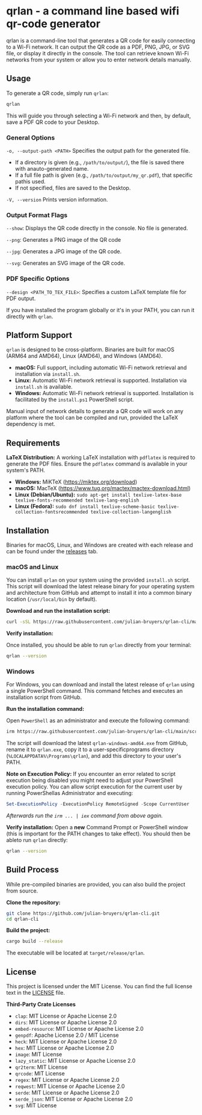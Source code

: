 # qrlan - a command line based wifi qr-code generator

qrlan is a command-line tool that generates a QR code for easily connecting to a Wi-Fi network. It can output the QR code as a PDF, PNG, JPG, or SVG file, or display it directly in the console. The tool can retrieve known Wi-Fi networks from your system or allow you to enter network details manually.

## Usage

To generate a QR code, simply run `qrlan`:

```bash
qrlan
```

This will guide you through selecting a Wi-Fi network and then, by default, save a PDF QR code to your Desktop.

### General Options

`-o, --output-path <PATH>` Specifies the output path for the generated file.
-   If a directory is given (e.g., `/path/to/output/`), the file is saved there with anauto-generated name.
-   If a full file path is given (e.g., `/path/to/output/my_qr.pdf`), that specific pathis used.
-   If not specified, files are saved to the Desktop.

`-V, --version` Prints version information.

### Output Format Flags

`--show`: Displays the QR code directly in the console. No file is generated.

`--png`: Generates a PNG image of the QR code

`--jpg`: Generates a JPG image of the QR code.

`--svg`: Generates an SVG image of the QR code.

### PDF Specific Options

`--design <PATH_TO_TEX_FILE>`: Specifies a custom LaTeX template file for PDF output. 


If you have installed the program globally or it's in your PATH, you can run it directly with `qrlan`.

## Platform Support

`qrlan` is designed to be cross-platform. Binaries are built for macOS (ARM64 and AMD64), Linux (AMD64), and Windows (AMD64).

- **macOS:** Full support, including automatic Wi-Fi network retrieval and installation via `install.sh`.
- **Linux:** Automatic Wi-Fi network retrieval is supported. Installation via `install.sh` is available.
- **Windows:** Automatic Wi-Fi network retrieval is supported. Installation is facilitated by the `install.ps1` PowerShell script.

Manual input of network details to generate a QR code will work on any platform where the tool can be compiled and run, provided the LaTeX dependency is met.

## Requirements

**LaTeX Distribution:** A working LaTeX installation with `pdflatex` is required to generate the PDF files. Ensure the `pdflatex` command is available in your system's PATH.
- **Windows:** MiKTeX (<https://miktex.org/download>)
- **macOS:** MacTeX (<https://www.tug.org/mactex/mactex-download.html>)
- **Linux (Debian/Ubuntu):** `sudo apt-get install texlive-latex-base texlive-fonts-recommended texlive-lang-english`
- **Linux (Fedora):** `sudo dnf install texlive-scheme-basic texlive-collection-fontsrecommended texlive-collection-langenglish`


## Installation

Binaries for macOS, Linux, and Windows are created with each release and can be found under the [releases](https://github.com/Julian-Bruyers/qrlan-cli/releases) tab.

### macOS and Linux

You can install `qrlan` on your system using the provided `install.sh` script. This script will download the latest release binary for your operating system and architecture from GitHub and attempt to install it into a common binary location (`/usr/local/bin` by default).

**Download and run the installation script:**

```bash
curl -sSL https://raw.githubusercontent.com/julian-bruyers/qrlan-cli/main/scripts/install.sh | sudo bash
```

**Verify installation:**

Once installed, you should be able to run `qrlan` directly from your terminal:

```bash
qrlan --version
```

### Windows

For Windows, you can download and install the latest release of `qrlan` using a single PowerShell command. This command fetches and executes an installation script from GitHub.

**Run the installation command:**

Open `PowerShell` as an administrator and execute the following command:

```bash
irm https://raw.githubusercontent.com/julian-bruyers/qrlan-cli/main/scripts/install.ps1 | iex
```

The script will download the latest `qrlan-windows-amd64.exe` from GitHub, rename it to `qrlan.exe`, copy it to a user-specificprograms directory (`%LOCALAPPDATA%\Programs\qrlan`), and add this directory to your user's PATH.

__Note on Execution Policy:__ If you encounter an error related to script execution being disabled
you might need to adjust your PowerShell execution policy. You can allow script execution for the current user by running PowerShellas Administrator and executing:

```powershell
Set-ExecutionPolicy -ExecutionPolicy RemoteSigned -Scope CurrentUser
```

*Afterwards run the `irm ... | iex` command from above again.*

__Verify installation:__
Open a **new** Command Prompt or PowerShell window (this is important for the PATH changes to take effect). You should then be ableto run `qrlan` directly:

```bash
qrlan --version
```

## Build Process

While pre-compiled binaries are provided, you can also build the project from source.

**Clone the repository:**

```bash
git clone https://github.com/julian-bruyers/qrlan-cli.git
cd qrlan-cli
```

**Build the project:**

```bash
cargo build --release
```

The executable will be located at `target/release/qrlan`.

## License

This project is licensed under the MIT License. You can find the full license text in the [LICENSE](LICENSE) file.

**Third-Party Crate Licenses**

- `clap`: MIT License or Apache License 2.0
- `dirs`: MIT License or Apache License 2.0
- `embed-resource`: MIT License or Apache License 2.0
- `genpdf`: Apache License 2.0 / MIT License
- `heck`: MIT License or Apache License 2.0
- `hex`: MIT License or Apache License 2.0
- `image`: MIT License
- `lazy_static`: MIT License or Apache License 2.0
- `qr2term`: MIT License
- `qrcode`: MIT License
- `regex`: MIT License or Apache License 2.0
- `reqwest`: MIT License or Apache License 2.0
- `serde`: MIT License or Apache License 2.0
- `serde_json`: MIT License or Apache License 2.0
- `svg`: MIT License
